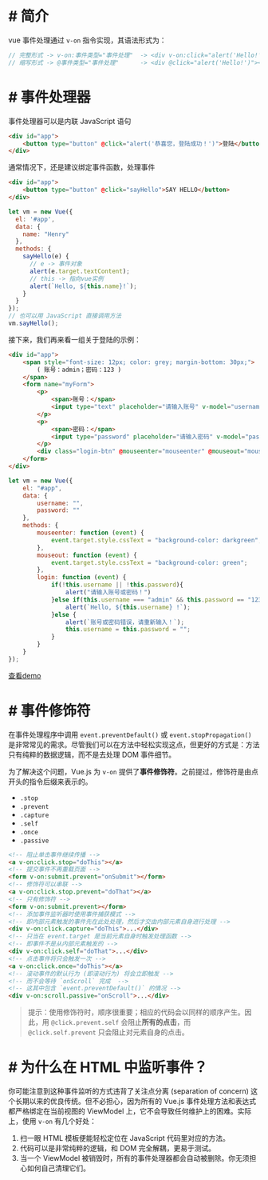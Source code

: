 # # 简介

vue 事件处理通过 `v-on` 指令实现，其语法形式为：

```javascript
// 完整形式 -> v-on:事件类型="事件处理"  -> <div v-on:click="alert('Hello!')"></div>
// 缩写形式 -> @事件类型="事件处理"      -> <div @click="alert('Hello!')"><div>
```

# # 事件处理器

事件处理器可以是内联 JavaScript 语句

```html
<div id="app">
    <button type="button" @click="alert('恭喜您，登陆成功！')">登陆</button>
</div>
```

通常情况下，还是建议绑定事件函数，处理事件

```html
<div id="app">
    <button type="button" @click="sayHello">SAY HELLO</button>
</div>
```

```javascript
let vm = new Vue({
  el: '#app',
  data: {
    name: "Henry"
  },
  methods: {
    sayHello(e) {
      // e -> 事件对象
      alert(e.target.textContent);
      // this -> 指向vue实例
      alert(`Hello, ${this.name}!`);
    }
  }
});
// 也可以用 JavaScript 直接调用方法
vm.sayHello();
```

接下来，我们再来看一组关于登陆的示例：

```html
<div id="app">
    <span style="font-size: 12px; color: grey; margin-bottom: 30px;">
        ( 账号：admin；密码：123 )
    </span>
    <form name="myForm">
        <p>
            <span>账号：</span>
            <input type="text" placeholder="请输入账号" v-model="username">
        </p>
        <p>
            <span>密码：</span>
            <input type="password" placeholder="请输入密码" v-model="password">
        </p>
        <div class="login-btn" @mouseenter="mouseenter" @mouseout="mouseout"  @click="login">登陆</div>
    </form>
</div>
```

```javascript
let vm = new Vue({
    el: "#app",
    data: {
        username: "",
        password: ""
    },
    methods: {
        mouseenter: function (event) {
            event.target.style.cssText = "background-color: darkgreen";
        },
        mouseout: function (event) {
            event.target.style.cssText = "background-color: green";
        },
        login: function (event) {
            if(!this.username || !this.password){
                alert("请输入账号或密码！")
            }else if(this.username === "admin" && this.password == "123") {
                alert(`Hello, ${this.username} !`);
            }else {
                alert(`账号或密码错误，请重新输入！`);
                this.username = this.password = "";
            }
        }
    }
});
```

[查看demo](https://LiHongyao.github.io/tutorials/vue/basic/event.html)

# # 事件修饰符

在事件处理程序中调用 `event.preventDefault()` 或 `event.stopPropagation()` 是非常常见的需求。尽管我们可以在方法中轻松实现这点，但更好的方式是：方法只有纯粹的数据逻辑，而不是去处理 DOM 事件细节。

为了解决这个问题，Vue.js 为 `v-on` 提供了**事件修饰符**。之前提过，修饰符是由点开头的指令后缀来表示的。

- `.stop`
- `.prevent`
- `.capture`
- `.self`
- `.once`
- `.passive`

```html
<!-- 阻止单击事件继续传播 -->
<a v-on:click.stop="doThis"></a>
<!-- 提交事件不再重载页面 -->
<form v-on:submit.prevent="onSubmit"></form>
<!-- 修饰符可以串联 -->
<a v-on:click.stop.prevent="doThat"></a>
<!-- 只有修饰符 -->
<form v-on:submit.prevent></form>
<!-- 添加事件监听器时使用事件捕获模式 -->
<!-- 即内部元素触发的事件先在此处处理，然后才交由内部元素自身进行处理 -->
<div v-on:click.capture="doThis">...</div>
<!-- 只当在 event.target 是当前元素自身时触发处理函数 -->
<!-- 即事件不是从内部元素触发的 -->
<div v-on:click.self="doThat">...</div>
<!-- 点击事件将只会触发一次 -->
<a v-on:click.once="doThis"></a>
<!-- 滚动事件的默认行为 (即滚动行为) 将会立即触发 -->
<!-- 而不会等待 `onScroll` 完成  -->
<!-- 这其中包含 `event.preventDefault()` 的情况 -->
<div v-on:scroll.passive="onScroll">...</div>
```

> 提示：使用修饰符时，顺序很重要；相应的代码会以同样的顺序产生。因此，用 `@click.prevent.self` 会阻止**所有的点击**，而 `@click.self.prevent` 只会阻止对元素自身的点击。

# # 为什么在 HTML 中监听事件？

你可能注意到这种事件监听的方式违背了关注点分离 (separation of concern) 这个长期以来的优良传统。但不必担心，因为所有的 Vue.js 事件处理方法和表达式都严格绑定在当前视图的 ViewModel 上，它不会导致任何维护上的困难。实际上，使用 `v-on` 有几个好处：

1. 扫一眼 HTML 模板便能轻松定位在 JavaScript 代码里对应的方法。
2. 代码可以是非常纯粹的逻辑，和 DOM 完全解耦，更易于测试。
3. 当一个 ViewModel 被销毁时，所有的事件处理器都会自动被删除。你无须担心如何自己清理它们。









